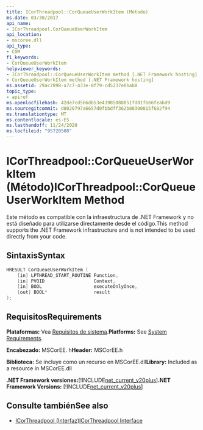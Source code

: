```yaml
---
title: ICorThreadpool::CorQueueUserWorkItem (Método)
ms.date: 03/30/2017
api_name:
- ICorThreadpool.CorQueueUserWorkItem
api_location:
- mscoree.dll
api_type:
- COM
f1_keywords:
- CorQueueUserWorkItem
helpviewer_keywords:
- ICorThreadpool::CorQueueUserWorkItem method [.NET Framework hosting]
- CorQueueUserWorkItem method [.NET Framework hosting]
ms.assetid: 29ac7898-a7c7-433e-8f79-cd5237e0bab8
topic_type:
- apiref
ms.openlocfilehash: 42de7cd566db53e43985088851fd01fb66feabd9
ms.sourcegitcommit: d8020797a6657d0fbbdff362b80300815f682f94
ms.translationtype: MT
ms.contentlocale: es-ES
ms.lasthandoff: 11/24/2020
ms.locfileid: "95720508"
---
```

# <a name="icorthreadpoolcorqueueuserworkitem-method"></a><span data-ttu-id="2eb6b-102">ICorThreadpool::CorQueueUserWorkItem (Método)</span><span class="sxs-lookup"><span data-stu-id="2eb6b-102">ICorThreadpool::CorQueueUserWorkItem Method</span></span>

<span data-ttu-id="2eb6b-103">Este método es compatible con la infraestructura de .NET Framework y no está diseñado para utilizarse directamente desde el código.</span><span class="sxs-lookup"><span data-stu-id="2eb6b-103">This method supports the .NET Framework infrastructure and is not intended to be used directly from your code.</span></span>  
  
## <a name="syntax"></a><span data-ttu-id="2eb6b-104">Sintaxis</span><span class="sxs-lookup"><span data-stu-id="2eb6b-104">Syntax</span></span>  
  
```cpp  
HRESULT CorQueueUserWorkItem (  
    [in] LPTHREAD_START_ROUTINE Function,  
    [in] PVOID                  Context,  
    [in] BOOL                   executeOnlyOnce,  
    [out] BOOL*                 result  
);  
```  
  
## <a name="requirements"></a><span data-ttu-id="2eb6b-105">Requisitos</span><span class="sxs-lookup"><span data-stu-id="2eb6b-105">Requirements</span></span>  

 <span data-ttu-id="2eb6b-106">**Plataformas:** Vea [Requisitos de sistema](../../get-started/system-requirements.md).</span><span class="sxs-lookup"><span data-stu-id="2eb6b-106">**Platforms:** See [System Requirements](../../get-started/system-requirements.md).</span></span>  
  
 <span data-ttu-id="2eb6b-107">**Encabezado:** MSCorEE. h</span><span class="sxs-lookup"><span data-stu-id="2eb6b-107">**Header:** MSCorEE.h</span></span>  
  
 <span data-ttu-id="2eb6b-108">**Biblioteca:** Se incluye como un recurso en MSCorEE.dll</span><span class="sxs-lookup"><span data-stu-id="2eb6b-108">**Library:** Included as a resource in MSCorEE.dll</span></span>  
  
 <span data-ttu-id="2eb6b-109">**.NET Framework versiones:**[!INCLUDE[net_current_v20plus](../../../../includes/net-current-v20plus-md.md)]</span><span class="sxs-lookup"><span data-stu-id="2eb6b-109">**.NET Framework Versions:** [!INCLUDE[net_current_v20plus](../../../../includes/net-current-v20plus-md.md)]</span></span>  
  
## <a name="see-also"></a><span data-ttu-id="2eb6b-110">Consulte también</span><span class="sxs-lookup"><span data-stu-id="2eb6b-110">See also</span></span>

- [<span data-ttu-id="2eb6b-111">ICorThreadpool (Interfaz)</span><span class="sxs-lookup"><span data-stu-id="2eb6b-111">ICorThreadpool Interface</span></span>](icorthreadpool-interface.md)
